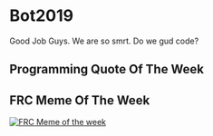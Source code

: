 # Bot2019

Good Job Guys. We are so smrt. Do we gud code?

## Programming Quote Of The Week


## FRC Meme Of The Week
[![FRC Meme of the week](https://i.redd.it/k4amry66pv921.jpg)](https://www.youtube.com/watch?v=M2IZ8uBI0rA&feature=youtu.be)

<!--![FRC Meme of the week](https://preview.redd.it/vb90d6g7vu921.jpg?width=500&auto=webp&s=cb0cd69977a6057c2e961c671db614f6ad73d9f0)





